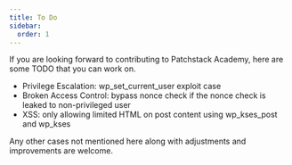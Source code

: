```yaml
---
title: To Do
sidebar:
  order: 1
---
```


If you are looking forward to contributing to Patchstack Academy, here are some TODO that you can work on.

- Privilege Escalation: wp_set_current_user exploit case
- Broken Access Control: bypass nonce check if the nonce check is leaked to non-privileged user
- XSS: only allowing limited HTML on post content using wp_kses_post and wp_kses

Any other cases not mentioned here along with adjustments and improvements are welcome.